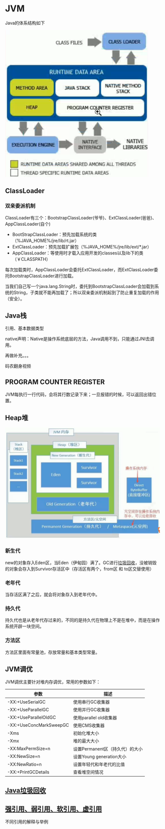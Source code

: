 # JVM 

Java的体系结构如下

![](../images/J01.png)  

## ClassLoader

### 双亲委派机制

ClassLoader有三个：BootstrapClassLoader(爷爷)、ExtClassLoader(爸爸)、AppClassLoader(自个)

- BootStrapClassLoader：预先加载系统的类（%JAVA_HOME%/jre/lib/rt.jar）
- ExtClassLoader：预先加载扩展包（%JAVA_HOME%/jre/lib/ext/*.jar）
- AppClassLoader：等使用时才载入应用开发的classes以及lib下的类（￥CLASSPATH）

每次加载类时，AppClassLoader会委托ExtClassLoader，而ExtClassLoader委托BootstrapClassLoader进行加载。

当我们自己写一个java.lang.String时，委托到BootstrapClassLoader会加载到系统的String，子类就不能再加载了；所以双亲委派机制起到了防止重复加载的作用（安全）。

## Java栈

引用、基本数据类型

native声明：Native是操作系统底层的方法，Java调用不到，只能通过JNI去调用。

再做补充。。。

码农翻身视频

## PROGRAM COUNTER REGISTER

JVM每执行一行代码，会将其行数记录下来；一旦报错的时候，可以返回出错位置。

## Heap堆

![](../images/J02.png)  

### 新生代

new的对象存入Eden区，当Eden（伊甸园）满了。GC进行[垃圾回收](??)，没被销毁的对象会存入到Survivor存活区中（存活区有两个，from区 和 to区交替使用）

### 老年代

当存活区满了之后，就会将对象存入到老年代中。

### 持久代

持久代也是从老年代存过来的，不同的是持久代在物理上不是在堆中，而是在操作系统开辟一块空间。   

### 方法区

方法区里面有常量池，存放常量和基本类型常量。

## JVM调优

JVM调优主要针对堆内存调优，常用的参数如下：

| 参数                    | 描述                            |
| ----------------------- | ------------------------------- |
| -XX:+UseSerialGC        | 使用串行GC收集器                |
| -XX:+UseParallelGC      | 使用并行GC收集器                |
| -XX:+UseParallelOldGC   | 使用parallel old收集器          |
| -XX:+UseConcMarkSweepGC | 使用CMS收集器                   |
| -Xms                    | 初始化堆大小                    |
| -Xmx                    | 堆的最大大小                    |
| -XX:MaxPermSize=n       | 设置Permanent区（持久代）的大小 |
| -XX:NewSize=n           | 设置Young generation大小        |
| -XX:NewRatio=n          | 设置年轻代和年老代的比值        |
| -XX:+PrintGCDetails     | 查看堆空间情况                  |

## [Java垃圾回收](component/GC.md)  

## [强引用、弱引用、软引用、虚引用](component/Quote.md)  

不同引用的解释与举例